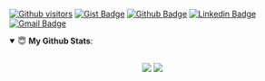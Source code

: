 [![Github visitors](https://visitor-badge.glitch.me/badge?page_id=britojcs.visitor-badge)](https://github.com/britojcs)
[![Gist Badge](https://img.shields.io/badge/-Gist-555859?style=flat-square&logo=Github&logoColor=white&link=https://gist.github.com/britojcs)](https://gist.github.com/britojcs)
[![Github Badge](https://img.shields.io/badge/-Github-000?style=flat-square&logo=Github&logoColor=white&link=https://github.com/britojcs)](https://github.com/britojcs)
[![Linkedin Badge](https://img.shields.io/badge/-LinkedIn-blue?style=flat-square&logo=Linkedin&logoColor=white&link=https://www.linkedin.com/in/britojcs/)](https://www.linkedin.com/in/britojcs/)
[![Gmail Badge](https://img.shields.io/badge/-Gmail-c14438?style=flat-square&logo=Gmail&logoColor=white&link=mailto:britojcs@gmail.com)](mailto:britojcs@gmail.com)

<details open>
 <summary> 😇 <b>My Github Stats</b>: </summary>
<br>
<p align = "center">
  <img src = "https://github-readme-stats.vercel.app/api?username=britojcs&show_icons=true&theme=tokyonight&line_height=27">
  <img src = "https://github-readme-stats.vercel.app/api/top-langs/?username=britojcs&theme=tokyonight">
</p>
</details>
